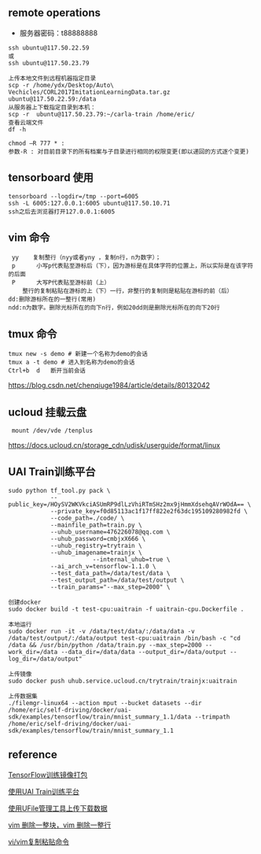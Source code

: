 ## remote operations
- 服务器密码：t88888888

```
ssh ubuntu@117.50.22.59
或
ssh ubuntu@117.50.23.79

上传本地文件到远程机器指定目录
scp -r /home/ydx/Desktop/Auto\ Vechicles/CORL2017ImitationLearningData.tar.gz ubuntu@117.50.22.59:/data
从服务器上下载指定目录到本机：
scp -r  ubuntu@117.50.23.79:~/carla-train /home/eric/
查看云端文件
df -h

chmod –R 777 * :
参数-R : 对目前目录下的所有档案与子目录进行相同的权限变更(即以递回的方式逐个变更)

```
## tensorboard 使用
```
tensorboard --logdir=/tmp --port=6005
ssh -L 6005:127.0.0.1:6005 ubuntu@117.50.10.71
ssh之后去浏览器打开127.0.0.1:6005
```

## vim 命令
```
 yy    复制整行（nyy或者yny ，复制n行，n为数字）； 
 p      小写p代表贴至游标后（下），因为游标是在具体字符的位置上，所以实际是在该字符的后面 
 P      大写P代表贴至游标前（上） 
    整行的复制粘贴在游标的上（下）一行，非整行的复制则是粘贴在游标的前（后）
dd:删除游标所在的一整行(常用)
ndd:n为数字。删除光标所在的向下n行，例如20dd则是删除光标所在的向下20行
```

## tmux 命令
```
tmux new -s demo # 新建一个名称为demo的会话
tmux a -t demo # 进入到名称为demo的会话
Ctrl+b	d	断开当前会话
```
https://blog.csdn.net/chenqiuge1984/article/details/80132042

## ucloud 挂载云盘
```
 mount /dev/vde /tenplus
```
https://docs.ucloud.cn/storage_cdn/udisk/userguide/format/linux

## UAI Train训练平台
```
sudo python tf_tool.py pack \
            --public_key=/HOySV2WKVkciASUmRP9dlLzVhiRTmSHz2mx9jHmmXdsehqAVrWOdA== \
			--private_key=f0d85113ac1f17ff822e2f63dc195109280982fd \
			--code_path=./code/ \
			--mainfile_path=train.py \
			--uhub_username=476226078@qq.com \
			--uhub_password=cmbjxX666 \
			--uhub_registry=trytrain \
			--uhub_imagename=trainjx \
                        --internal_uhub=true \
			--ai_arch_v=tensorflow-1.1.0 \
			--test_data_path=/data/test/data \
			--test_output_path=/data/test/output \
			--train_params="--max_step=2000" \

创建docker
sudo docker build -t test-cpu:uaitrain -f uaitrain-cpu.Dockerfile .

本地运行
sudo docker run -it -v /data/test/data/:/data/data -v /data/test/output/:/data/output test-cpu:uaitrain /bin/bash -c "cd /data && /usr/bin/python /data/train.py --max_step=2000 --work_dir=/data --data_dir=/data/data --output_dir=/data/output --log_dir=/data/output"

上传镜像
sudo docker push uhub.service.ucloud.cn/trytrain/trainjx:uaitrain

上传数据集
./filemgr-linux64 --action mput --bucket datasets --dir /home/eric/self-driving/docker/uai-sdk/examples/tensorflow/train/mnist_summary_1.1/data --trimpath /home/eric/self-driving/docker/uai-sdk/examples/tensorflow/train/mnist_summary_1.1
```

## reference
[TensorFlow训练镜像打包][1]

[使用UAI Train训练平台][2]

[使用UFile管理工具上传下载数据][3]

[vim 删除一整块，vim 删除一整行][4]

[vi/vim复制粘贴命令][5]


[1]: https://docs.ucloud.cn/ai/uai-train/guide/tensorflow/packing
[2]: https://docs.ucloud.cn/ai/uai-train/tutorial/tf-mnist/train
[3]: https://docs.ucloud.cn/ai/uai-train/base/ufile/files
[4]: https://blog.csdn.net/chenyoper/article/details/78260007
[5]: https://blog.csdn.net/lanxinju/article/details/5727262